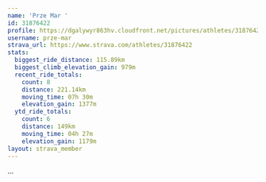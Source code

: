 ```yaml
---
name: 'Prze Mar '
id: 31876422
profile: https://dgalywyr863hv.cloudfront.net/pictures/athletes/31876422/22548952/3/large.jpg
username: prze-mar
strava_url: https://www.strava.com/athletes/31876422
stats:
  biggest_ride_distance: 115.89km
  biggest_climb_elevation_gain: 979m
  recent_ride_totals:
    count: 8
    distance: 221.14km
    moving_time: 07h 30m
    elevation_gain: 1377m
  ytd_ride_totals:
    count: 6
    distance: 149km
    moving_time: 04h 27m
    elevation_gain: 1179m
layout: strava_member
--- 
```

...
